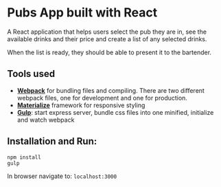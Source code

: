 # Pubs App built with React

A React application that helps users select the pub they are in, see the available drinks and their price and create a list of any selected drinks.

When the list is ready, they should be able to present it to the bartender. 

## Tools used

* **[Webpack](https://webpack.js.org/)** for bundling files and compiling. There are two different webpack files, one for development and one for production. 
* **[Materialize](http://materializecss.com/)** framework for responsive styling
* **[Gulp](http://gulpjs.com/)**: start express server, bundle css files into one minified, initialize and watch webpack



## Installation and Run:

```
npm install
gulp
```

In browser navigate to: ```localhost:3000```

